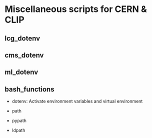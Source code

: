 # Miscellaneous scripts for CERN & CLIP

## lcg_dotenv

## cms_dotenv

## ml_dotenv

## bash_functions

- dotenv: Activate environment variables and virtual environment

- path

- pypath

- ldpath